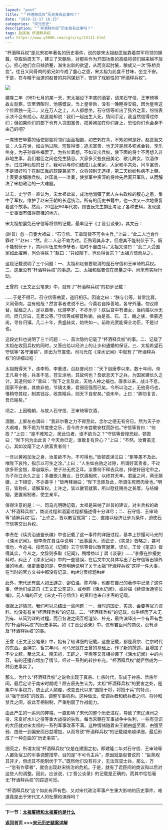 ```yaml
---
layout: "post"
title: "＂杯酒释兵权”历史真有此事吗？"
date: "2018-12-17 16:15"
categories: "宋元历史"
description: "＂杯酒释兵权”历史真有此事吗？"
tags: 赵匡胤 杯酒释兵权
url: https://www.y5000.com/zgls/sy/23111.html
---
```






“杯酒释兵权”是北宋初年著名的历史事件，说的是宋太祖赵匡胤靠着禁军将领的拥戴，夺取后周天下，建立了宋朝后，对那些作为开国功臣的高级将领们越来越不放心，担心他们会日益骄蹇，滋生出新的欲望，从而变起肘腋，酿成又一次“陈桥兵变”。往日义同骨肉的弟兄如今成了腹心之患，宋太祖为此食不甘味，坐立不安。于是，在与精于治道的赵普的共同谋划下，安排了戏剧性的“杯酒释兵权”。

![](https://img.y5000.com/uploads/allimg/170628/8-1F62Q6214OQ.jpg)

建隆二年（961)七月的某一天，宋太祖设下丰盛的酒宴，请来石守信、王审琦等故友勋臣。饮至酒酣时，他感慨说，当上皇帝后，没有一晚睡得安稳，因为皇帝这个位置独一无二，又在万人之上，人人都想坐。石守信等听出了弦外之音，纷纷表示决不会有贰心。赵匡胤却说：我们一起出生入死，情同手足，我当然信得过你们；但如果你们的部下也有人贪图富贵，把黄袍加在你们身上，恐怕你们也会身不由己的吧?

一席锋芒毕露的话使那些将领们面面相觑，如芒刺在背，不知如何是好。赵匡胤又说：人生在世，如白驹过隙，短暂得很；追求富贵，也无非是想多积点金钱，享乐终身，为子孙谋些福罢了。为各位着想，不如交出兵权，使下面的将士不再想入非非地生事，我们君臣之间也免生猜忌。大家多买些良田美宅、歌儿舞女，饮酒作乐，过过神仙般的日子。我可以与你们结成儿女亲家，大家和平共处，同享富贵，不是很好吗？在赵匡胤的软硬兼施下，众将领别无选择，第二天纷纷称病不上朝，上表要求解除兵权。赵匡胤一一准奏，使禁军中资深的将帅先后离开军队，从而解决了宋初政治的一大难题。

过去，史学界一直认为，宋太祖此举，成功地消弭了武人左右政权的腹心之患，集中了军权，维护了赵宋王朝的长远统治。所有的历史书籍中，也一次又一次地重复着这个故事。然而，20世纪90年代初，顾吉辰先生排比考证了各种史料，发现这一史事很有值得商榷的地方。

宋太祖想罢免石守信等将领的记载，最早见于《丁晋公谈录》，其文云：

(赵普）忽一日奏大祖曰：“石守信、王审琦皆不可令主兵。”上曰：“此二人岂肯作罪过？”赵曰：“然。此二人必不肯为过。臣熟观其非才，但虑其不能制伏于下。既不能制伏于下，其间军伍忽有作孽者，临时不自由耳。”太祖又谓曰：“此二人受国家如此擢用，岂负得朕？”赵曰：“只如陛下，岂负得世宗？”太祖方悟而从之。

这段记载说明了三个问题：一、太祖和赵普要取消的是石守信和王审琦的兵权。二、这里没有“杯酒释兵权”的事迹。三、太祖和赵普仅在商量之中，尚未有实际行动。

王曾的《王文正公笔录》中，就有了“杯酒释兵权”的初步记载：

……于是不得已，召守信等曲宴，道旧相乐。因谕之曰：“朕与公等，昔常比肩，义同骨肉，岂有他哉？然言事者进说不已。今莫若自择善地，各守外藩，勿议除替，赋租之入，足以自奉，优游卒岁，不亦乐乎！朕后宫中有诸女，当约婚以示无间，庶几异曰，无累公等。”守信等咸顿首称谢。由是高、石、王、魏之族，俱蒙选尚，寻各归镇。几二十年，贵盛赫奕，始终如一。前称光武能保全功臣，不是过也。

这段史料也说明了三个问题：一、首次隐约记载了“杯酒释兵权”的事。二、记载了太祖在收回兵权的同时，又答应给以经济上的让步和通婚的保证。三、太祖希望石守信等“各守藩镇”，即出为节度使。司马光在《涑水记闻》中就有了“杯酒释兵权”的详细过程：

太祖既得天下，诛李筠、李重进，召赵普问曰：“天下自唐季以来，数十年间，帝王凡易十姓，兵革不息，苍生涂地，其故何也？吾欲息天下之兵，为国家建长久之计，其道何如？”普曰：“陛下之言及此，天地人神之福也。唐季以来，战斗不息，国家不安者，其故非他，节镇太重，君弱臣强而已矣。今所以治之，无他奇巧也，惟稍夺其权，制其钱谷，收其精兵，则天下自安矣。”语未毕，上曰：“卿勿复言，吾已喻矣。”

顷之，上因晚朝，与故人石守信、王审琦等饮酒，

酒酣，上屏左右谓曰：“我非尔曹之力不得至此，念尔之德无有穷已。然为天子亦大艰难，殊不若为节度使之乐，吾今终夕未尝敢安枕而卧也。”守信等皆曰：“何故？”上曰：“是不难知之，居此位者，谁不欲为之？”守信等皆惶恐起，顿首曰：“陛下何为出此言？今天命已定，谁敢复有异心？”上曰：“不然。汝曹虽无心，其如汝麾下之人欲富贵者何！

一旦以黄袍加汝之身，汝虽欲不为，不可得也。”皆顿首涕泣曰：“臣等愚不及此，唯陛下哀怜，指示以可生之涂。”上曰：“人生如白驹之过隙，所谓好富贵者，不过欲多积金银，厚自娱乐，使子孙无贫乏耳。汝曹何不释去兵权，择便好田宅市之，为子孙立永久之业；多置歌儿舞女，日饮酒相欢，以终其天年。君臣之间，两无猜嫌，上下相安，不亦善乎！”皆再拜谢曰：“陛下念臣及此，所谓生死而肉骨也。”明日，皆称疾，请解军权。上许之，皆以散官就第，所以慰抚赐务之甚厚，与结婚姻，更置易制者，使主亲军。

值得注意的是：一、司马光明确记载，太祖是采纳了赵普的建议，对主兵权的故人“杯酒释兵权”，商议过程和酒宴过程都描述得十分详尽；二、石守信、王审琦等“请解兵权”后，“上许之，皆以散官就第”；三、直接以经济让步为条件，迫使石守信等交出兵权。

李焘在《续资治通鉴长编》中也记载了这一事件的详细过程，基本上抄撮司马光的《涑水记闻》。但李焘在自注中说明：“此事最大，而正史、《实录》皆略之，甚可惜也，今追书。按司马光《记闻》云守信等皆以散官就第，误矣。王曾《笔录》皆得其实，今从之。文辞则多取《记闻》，稍增益以丁谓《谈录》……”李療在抄撮史料时，纠正了《涑水记闻》中的一些错误，在后文中又具体写出了石守信等出镇外藩的地点，但更重要的是，李焘明确说明了关于太祖“杯酒释兵权”这样一件大事，在当时的官方文书中都没有记录。#p#分页标题#e#

此外，宋代还有些人如王辟之、邵伯温、陈均等，也都在自己的著作中记录了这件事，但他们或录自《王文正公笔录》，或参照《涑水记闻》，或抄撮《续资治通鉴长编》。元人编的正史《宋史•石守信传》的资料也来自李焘的记载。

根据上述情况，我们可以总结出一些问题：一、当时的国史、实录、会要等官方资料，均没有有关“杯酒释兵权”的记载。二、“杯酒释兵权”的记载，似乎经历了从无到有、从简到详的过程，而且各说之间互相渲染、补充，最终演绎出一个有声有色的“杯酒释兵权”的历史事实。如《丁晋公谈录》中，仅有君臣间的商议，没有涉及“杯酒释兵权”的事。

王曾《王文正公笔录》中，始有了较详细的记载。这些记载，都是真宗、仁宗时代的东西。至神宗、哲宗年间，司马光就在王曾的基础上，作了新的撰述，且增加了不少文辞。至北宋末、南宋初，王辟之、李焘等又互相抄袭了《涑水记闻》中的内容，有的还擅自增加了情节。经过一系列的转抄补充，“杯酒释兵权”就俨然成为一种历史事实了。

那么，为什么“杯酒释兵权”之说会出现于真宗、仁宗时代，形成于神宗、哲宗年间，最后定论于南宋时期呢？顾吉辰先生认为，太祖“杯酒释兵权”的要害之处，是集中军事权力，防止武人颠覆，改变五代以来“国擅于将，将擅于兵”的特点，以“强干弱枝”的政策，调整军事机构。这种做法，使调兵者和统兵者之间、将帅和禁兵之间，彼此互相钳制，严重削弱了作战能力。

由此产生的一系列的弊端，一直影响了宋代的整个历史进程，导致了宋辽涿州之役、宋夏好水川之役等重大战役的失败。每当宋朝在军事战争中失利，一些有见识的大臣就对宋太祖的一系列军事改革不满，这种情绪随着宋王朝由盛至衰、由强至弱、由统一到偏安而日益增加，从而导致“杯酒释兵权”的记载越来越详细，最后形成了一种歪曲的“历史事实”。

细究之，所谓太祖“杯酒释兵权”仅是在建国之初，即建隆二年对石守信、王审琦等人罢免宿卫的军事调整措举，目的是“不可令主兵”，原因就是赵普说的：“臣熟观其非才，但虑其不能制伏于下。”既然他们没有将才，无法驾驭士兵，那么，万一“忽有作孽者”，就会出现赵宋统治的危机。于是，就有了君臣间的商议和以后对这些人的调整。因此，应该说，《丁晋公谈录》的记载是正确的，而其中恰恰毫无“杯酒释兵权”的踪迹可觅。

“杯酒释兵权”这个如此有声有色、又对宋代政治军事产生重大影响的历史事件，难道竟是出于宋代文人的杜撰和演绎吗？

* * *

**下一节：[太祖誓碑和太祖誓约是什么](https://www.y5000.com/zgls/sy/23112.html)**

**返回首页 >>>[宋元历史疑案详解](https://www.y5000.com/zgls/sy/23199.html)**
